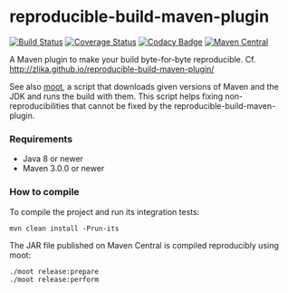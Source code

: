 reproducible-build-maven-plugin
===============================

[![Build Status](https://travis-ci.org/Zlika/reproducible-build-maven-plugin.svg?branch=master)](https://travis-ci.org/Zlika/reproducible-build-maven-plugin)
[![Coverage Status](https://coveralls.io/repos/Zlika/reproducible-build-maven-plugin/badge.svg?branch=master&service=github)](https://coveralls.io/github/Zlika/reproducible-build-maven-plugin?branch=master)
[![Codacy Badge](https://api.codacy.com/project/badge/Grade/4950cc475731475b93c8389b9ec4fa21)](https://www.codacy.com/app/Zlika/reproducible-build-maven-plugin?utm_source=github.com&amp;utm_medium=referral&amp;utm_content=Zlika/reproducible-build-maven-plugin&amp;utm_campaign=Badge_Grade)
[![Maven Central](https://maven-badges.herokuapp.com/maven-central/io.github.zlika/reproducible-build-maven-plugin/badge.svg)](https://maven-badges.herokuapp.com/maven-central/io.github.zlika/reproducible-build-maven-plugin)

A Maven plugin to make your build byte-for-byte reproducible.
Cf. http://zlika.github.io/reproducible-build-maven-plugin/

See also [moot](https://github.com/Zlika/moot), a script that downloads given versions of Maven and the JDK and runs the build with them. This script helps fixing non-reproducibilities that cannot be fixed by the reproducible-build-maven-plugin.

### Requirements

* Java 8 or newer
* Maven 3.0.0 or newer

### How to compile

To compile the project and run its integration tests:

```
mvn clean install -Prun-its
```
The JAR file published on Maven Central is compiled reproducibly using moot:
```
./moot release:prepare
./moot release:perform
```
